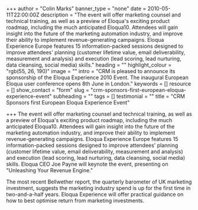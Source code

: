+++
author = "Colin Marks"
banner_type = "none"
date = 2010-05-11T22:00:00Z
description = "The event will offer marketing counsel and technical training, as well as a preview of Eloqua's exciting product roadmap, including the much anticipated Eloqua10. Attendees will gain insight into the future of the marketing automation industry, and improve their ability to implement revenue-generating campaigns. Eloqua Experience Europe features 15 information-packed sessions designed to improve attendees' planning (customer lifetime value, email deliverability, measurement and analysis) and execution (lead scoring, lead nurturing, data cleansing, social media) skills."
heading = ""
highlight_colour = "rgb(55, 26, 190)"
image = ""
intro = "CRM is pleased to announce its sponsorship of the Eloqua Experience 2010 Event. The inaugural European Eloqua user conference opens 8th June in London."
keywords = []
resource = []
show_contact = "form"
slug = "crm-sponsors-first-european-eloqua-experience-event"
subheading = ""
tags = []
testimonial = ""
title = "CRM Sponsors first European Eloqua Experience Event"

+++
The event will offer marketing counsel and technical training, as well as a preview of Eloqua's exciting product roadmap, including the much anticipated Eloqua10. Attendees will gain insight into the future of the marketing automation industry, and improve their ability to implement revenue-generating campaigns. Eloqua Experience Europe features 15 information-packed sessions designed to improve attendees' planning (customer lifetime value, email deliverability, measurement and analysis) and execution (lead scoring, lead nurturing, data cleansing, social media) skills. Eloqua CEO Joe Payne will keynote the event, presenting on "Unleashing Your Revenue Engine."

The most recent Bellwether report, the quarterly barometer of UK marketing investment, suggests the marketing industry spend is up for the first time in two-and-a-half years. Eloqua Experience will offer practical guidance on how to best optimise return from marketing investments.